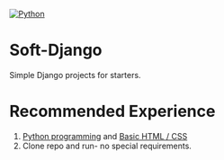[![Python](https://github.com/Wildchayote/32.private/blob/main/Capture.PNG)](https://en.wikipedia.org/wiki/Nigeria)
# Soft-Django
Simple Django projects for starters.
# Recommended Experience
1. [Python programming](https://skillsforall.com/catalog?category=course&subject+areas=programming) and [Basic HTML / CSS](https://www.codingforentrepreneurs.com/projects/getting-started-html-css/)
2. Clone repo and run- no special requirements.

